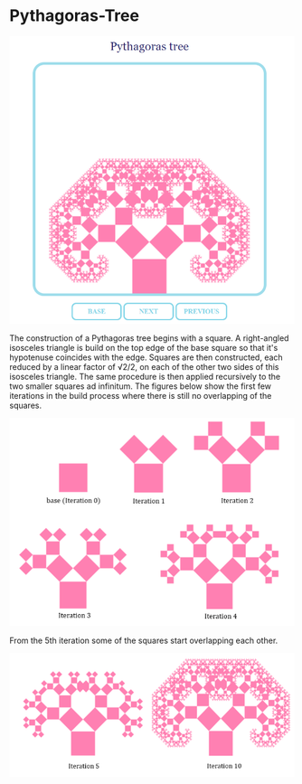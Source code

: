 # Pythagoras-Tree

![Image of the program](https://github.com/soffiecoffie/Pythagoras-Tree/blob/main/preview/preview.PNG)

The construction of a Pythagoras tree begins with a square. A right-angled isosceles triangle is build on the top edge of the base square so that it's hypotenuse coincides with the edge. Squares are then constructed, each reduced by a linear factor of √2/2, on each of the other two sides of this isosceles triangle. The same procedure is then applied recursively to the two smaller squares ad infinitum. The figures below show the first few iterations in the build process where there is still no overlapping of the squares.

![Image of 0-4 iterations](https://github.com/soffiecoffie/Pythagoras-Tree/blob/main/preview/iterations0-4.png)

From the 5th iteration some of the squares start overlapping each other.

![Image of the 5th and 10th iteration](https://github.com/soffiecoffie/Pythagoras-Tree/blob/main/preview/iterations%205%20and%2010.png)
